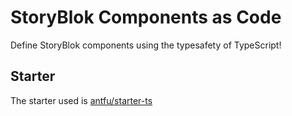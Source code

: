 # StoryBlok Components as Code

Define StoryBlok components using the typesafety of TypeScript!

## Starter

The starter used is [antfu/starter-ts](https://github.com/antfu/starter-ts)